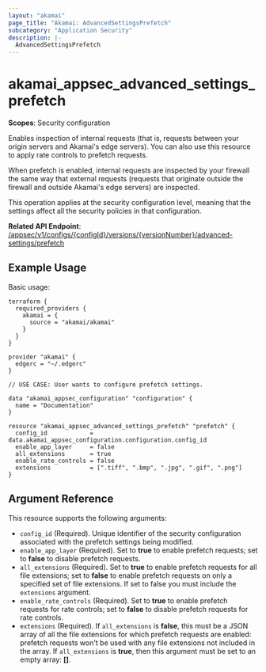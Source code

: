 ```yaml
---
layout: "akamai"
page_title: "Akamai: AdvancedSettingsPrefetch"
subcategory: "Application Security"
description: |-
  AdvancedSettingsPrefetch
---
```


# akamai_appsec_advanced_settings_prefetch

**Scopes**: Security configuration

Enables inspection of internal requests (that is, requests between your origin servers and Akamai's edge servers). You can also use this resource to apply rate controls to prefetch requests.

When prefetch is enabled, internal requests are inspected by your firewall the same way that external requests (requests that originate outside the firewall and outside Akamai's edge servers) are inspected.

This operation applies at the security configuration level, meaning that the settings affect all the security policies in that configuration.

**Related API Endpoint**: [/appsec/v1/configs/{configId}/versions/{versionNumber}/advanced-settings/prefetch](https://techdocs.akamai.com/application-security/reference/put-advanced-settings-prefetch)

## Example Usage

Basic usage:

```
terraform {
  required_providers {
    akamai = {
      source = "akamai/akamai"
    }
  }
}

provider "akamai" {
  edgerc = "~/.edgerc"
}

// USE CASE: User wants to configure prefetch settings.

data "akamai_appsec_configuration" "configuration" {
  name = "Documentation"
}

resource "akamai_appsec_advanced_settings_prefetch" "prefetch" {
  config_id            = data.akamai_appsec_configuration.configuration.config_id
  enable_app_layer     = false
  all_extensions       = true
  enable_rate_controls = false
  extensions           = [".tiff", ".bmp", ".jpg", ".gif", ".png"]
}
```

## Argument Reference

This resource supports the following arguments:

- `config_id` (Required). Unique identifier of the security configuration associated with the prefetch settings being modified.
- `enable_app_layer` (Required). Set to **true** to enable prefetch requests; set to **false** to disable prefetch requests.
- `all_extensions` (Required). Set to **true** to enable prefetch requests for all file extensions; set to **false** to enable prefetch requests on only a specified set of file extensions. If set to false you must include the `extensions` argument.
- `enable_rate_controls` (Required). Set to **true** to enable prefetch requests for rate controls; set to **false** to disable prefetch requests for rate controls.
- `extensions` (Required). If `all_extensions` is **false**, this must be a JSON array of all the file extensions for which prefetch requests are enabled: prefetch requests won't be used with any file extensions not included in the array. If `all_extensions` is **true**, then this argument must be set to an empty array: **[]**.